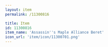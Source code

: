 ```yaml
---
layout: item
permalink: /11300816

title: Item
id: 11300816
item_name: 'Assassin''s Maple Alliance Beret'
icon_url: 'item/icon/11300701.png'
---
```

